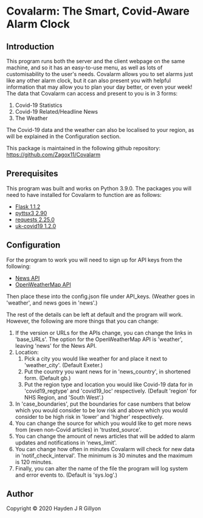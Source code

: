 # Covalarm: The Smart, Covid-Aware Alarm Clock
## Introduction
This program runs both the server and the client webpage on the same machine, and so it has an easy-to-use menu, as well as lots of customisability to the user's needs.
Covalarm allows you to set alarms just like any other alarm clock, but it can also present you with helpful information that may allow you to plan your day better, or even your week!
The data that Covalarm can access and present to you is in 3 forms:
1. Covid-19 Statistics
2. Covid-19 Related/Headline News
3. The Weather

The Covid-19 data and the weather can also be localised to your region, as will be explained in the Configuration section.

This package is maintained in the following github repository: https://github.com/Zagox11/Covalarm

## Prerequisites
This program was built and works on Python 3.9.0.
The packages you will need to have installed for Covalarm to function are as follows:
* [Flask 1.1.2](https://pypi.org/project/Flask/)
* [pyttsx3 2.90](https://pypi.org/project/pyttsx3/)
* [requests 2.25.0](https://pypi.org/project/requests/)
* [uk-covid19 1.2.0](https://publichealthengland.github.io/coronavirus-dashboard-api-python-sdk/)

## Configuration
For the program to work you will need to sign up for API keys from the following:
* [News API](https://newsapi.org/)
* [OpenWeatherMap API](https://openweathermap.org/)

Then place these into the config.json file under API_keys. (Weather goes in 'weather', and news goes in 'news'.)

The rest of the details can be left at default and the program will work. However, the following are more things that you can change:
1. If the version or URLs for the APIs change, you can change the links in 'base_URLs'. The option for the OpenWeatherMap API is 'weather', leaving 'news' for the News API.
2. Location:
    1. Pick a city you would like weather for and place it next to 'weather_city'. (Default Exeter.)
    2. Put the country you want news for in 'news_country', in shortened form. (Default gb.)
    3. Put the region type and location you would like Covid-19 data for in 'covid19_regtype' and 'covid19_loc' respectively. (Default 'region' for NHS Region, and 'South West'.)
3. In 'case_boundaries', put the boundaries for case numbers that below which you would consider to be low risk and above which you would consider to be high risk in 'lower' and 'higher' respectively.
4. You can change the source for which you would like to get more news from (even non-Covid articles) in 'trusted_source'.
5. You can change the amount of news articles that will be added to alarm updates and notifications in 'news_limit'.
6. You can change how often in minutes Covalarm will check for new data in 'notif_check_interval'. The minimum is 30 minutes and the maximum is 120 minutes.
7. Finally, you can alter the name of the file the program will log system and error events to. (Default is 'sys.log'.)

## Author
Copyright &copy; 2020 Hayden J R Gillyon
